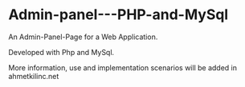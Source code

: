 # Admin-panel---PHP-and-MySql
An Admin-Panel-Page for a Web Application. 

Developed with Php and MySql.

More information, use and implementation scenarios will be added in ahmetkilinc.net
